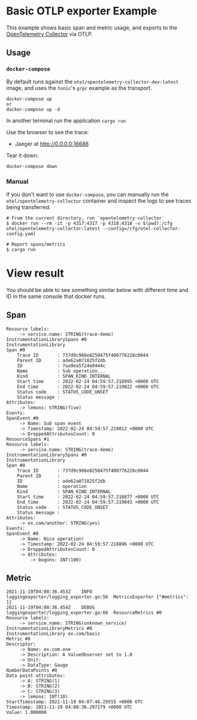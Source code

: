 # Basic OTLP exporter Example

This example shows basic span and metric usage, and exports to the [OpenTelemetry Collector](https://github.com/open-telemetry/opentelemetry-collector) via OTLP.

## Usage

### `docker-compose`

By default runs against the `otel/opentelemetry-collector-dev:latest` image, and uses the `tonic`'s
`grpc` example as the transport.

```shell
docker-compose up
or
docker-compose up -d
```

In another terminal run the application `cargo run`

Use the browser to see the trace:
- Jaeger at http://0.0.0.0:16686

Tear it down:

```shell
docker-compose down
```

### Manual

If you don't want to use `docker-compose`, you can manually run the `otel/opentelemetry-collector` container
and inspect the logs to see traces being transferred.

```shell
# From the current directory, run `opentelemetry-collector`
$ docker run --rm -it -p 4317:4317 -p 4318:4318 -v $(pwd):/cfg otel/opentelemetry-collector:latest --config=/cfg/otel-collector-config.yaml

# Report spans/metrics
$ cargo run
```

# View result

You should be able to see something similar below with different time and ID in the same console that docker runs.

## Span

```
Resource labels:
     -> service.name: STRING(trace-demo)
InstrumentationLibrarySpans #0
InstrumentationLibrary
Span #0
    Trace ID       : 737d9c966e8250475f400776228c0044
    Parent ID      : ade62a071825f2db
    ID             : 7aa9ea5f24e0444c
    Name           : Sub operation...
    Kind           : SPAN_KIND_INTERNAL
    Start time     : 2022-02-24 04:59:57.218995 +0000 UTC
    End time       : 2022-02-24 04:59:57.219022 +0000 UTC
    Status code    : STATUS_CODE_UNSET
    Status message :
Attributes:
     -> lemons: STRING(five)
Events:
SpanEvent #0
     -> Name: Sub span event
     -> Timestamp: 2022-02-24 04:59:57.219012 +0000 UTC
     -> DroppedAttributesCount: 0
ResourceSpans #1
Resource labels:
     -> service.name: STRING(trace-demo)
InstrumentationLibrarySpans #0
InstrumentationLibrary
Span #0
    Trace ID       : 737d9c966e8250475f400776228c0044
    Parent ID      :
    ID             : ade62a071825f2db
    Name           : operation
    Kind           : SPAN_KIND_INTERNAL
    Start time     : 2022-02-24 04:59:57.218877 +0000 UTC
    End time       : 2022-02-24 04:59:57.219043 +0000 UTC
    Status code    : STATUS_CODE_UNSET
    Status message :
Attributes:
     -> ex.com/another: STRING(yes)
Events:
SpanEvent #0
     -> Name: Nice operation!
     -> Timestamp: 2022-02-24 04:59:57.218896 +0000 UTC
     -> DroppedAttributesCount: 0
     -> Attributes:
         -> bogons: INT(100)
```

## Metric

```
2021-11-19T04:08:36.453Z	INFO	loggingexporter/logging_exporter.go:56	MetricsExporter	{"#metrics": 1}
2021-11-19T04:08:36.454Z	DEBUG	loggingexporter/logging_exporter.go:66	ResourceMetrics #0
Resource labels:
     -> service.name: STRING(unknown_service)
InstrumentationLibraryMetrics #0
InstrumentationLibrary ex.com/basic
Metric #0
Descriptor:
     -> Name: ex.com.one
     -> Description: A ValueObserver set to 1.0
     -> Unit:
     -> DataType: Gauge
NumberDataPoints #0
Data point attributes:
     -> A: STRING(1)
     -> B: STRING(2)
     -> C: STRING(3)
     -> lemons: INT(10)
StartTimestamp: 2021-11-19 04:07:46.29555 +0000 UTC
Timestamp: 2021-11-19 04:08:36.297279 +0000 UTC
Value: 1.000000
```


